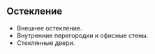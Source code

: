 ## Остекление 
  - Внешнее остекление.  
  - Внутренние перегородки и офисные стены.  
  - Стеклянные двери.  
